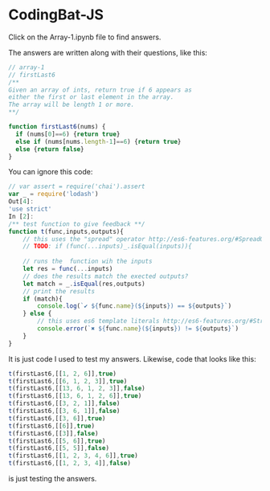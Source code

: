 # CodingBat-JS

Click on the Array-1.ipynb file to find answers.

The answers are written along with their questions, like this:

```js
// array-1
// firstLast6
/**
Given an array of ints, return true if 6 appears as 
either the first or last element in the array. 
The array will be length 1 or more.
**/

function firstLast6(nums) {
  if (nums[0]==6) {return true}
  else if (nums[nums.length-1]==6) {return true}
  else {return false}
}
```

You can ignore this code:

```js
// var assert = require('chai').assert
var _ = require('lodash')
Out[4]:
'use strict'
In [2]:
/** test function to give feedback **/
function t(func,inputs,outputs){
    // this uses the "spread" operator http://es6-features.org/#SpreadOperator
    // TODO: if (func(...inputs)_.isEqual(inputs)){
    
    // runs the  function wih the inputs
    let res = func(...inputs)
    // does the results match the exected outputs?
    let match = _.isEqual(res,outputs)
    // print the results
    if (match){
        console.log(`✔ ${func.name}(${inputs}) == ${outputs}`)
    } else {
        // this uses es6 template literals http://es6-features.org/#StringInterpolation
        console.error(`✖ ${func.name}(${inputs}) != ${outputs}`)
    }
}
```

It is just code I used to test my answers. Likewise, code that looks like this:

```js
t(firstLast6,[[1, 2, 6]],true)
t(firstLast6,[[6, 1, 2, 3]],true)
t(firstLast6,[[13, 6, 1, 2, 3]],false)
t(firstLast6,[[13, 6, 1, 2, 6]],true)
t(firstLast6,[[3, 2, 1]],false)
t(firstLast6,[[3, 6, 1]],false)
t(firstLast6,[[3, 6]],true)
t(firstLast6,[[6]],true)
t(firstLast6,[[3]],false)
t(firstLast6,[[5, 6]],true)
t(firstLast6,[[5, 5]],false)
t(firstLast6,[[1, 2, 3, 4, 6]],true)
t(firstLast6,[[1, 2, 3, 4]],false)
```

is just testing the answers.
